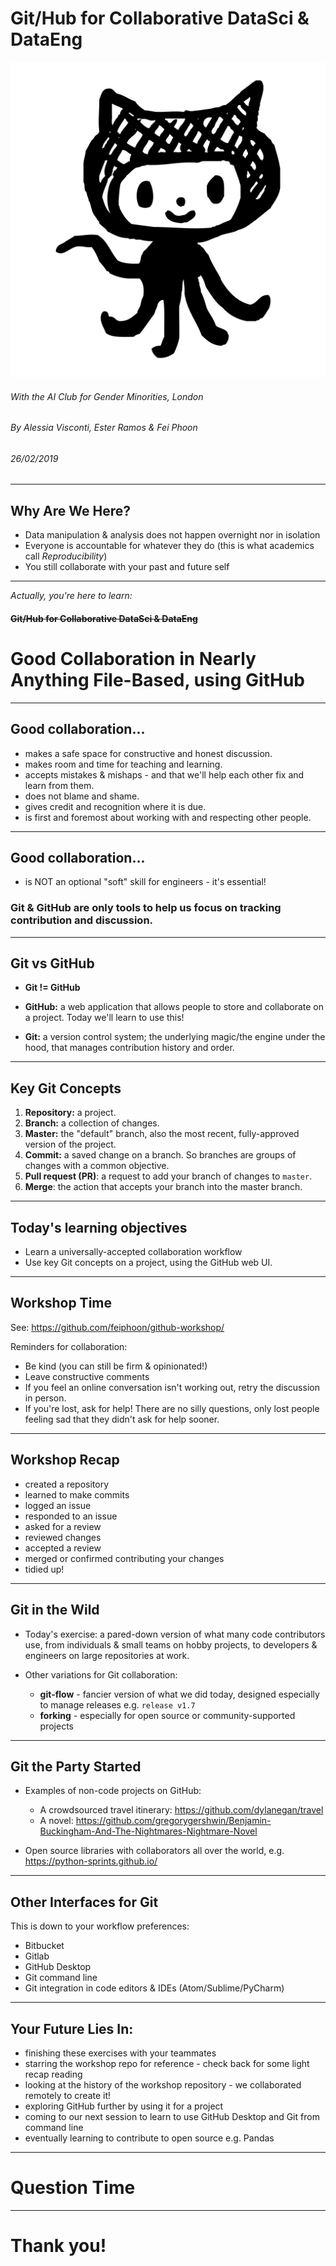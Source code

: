 <!--
$size: 4:3
$theme: gaia
template: invert
page_number: true
-->
# Git/Hub for Collaborative DataSci & DataEng

![50%](images/octocat.png)

###### *With the AI Club for Gender Minorities, London*
###### *By Alessia Visconti, Ester Ramos & Fei Phoon*
###### *26/02/2019*

---
## Why Are We Here?

- Data manipulation & analysis does not happen overnight nor in isolation
- Everyone is accountable for whatever they do (this is what academics call *Reproducibility*)
- You still collaborate with your past and future self

---

*Actually, you're here to learn:*

#### ~~Git/Hub for Collaborative DataSci & DataEng~~

# Good Collaboration in Nearly Anything File-Based, using GitHub

---
## Good collaboration...

- makes a safe space for constructive and honest discussion.
- makes room and time for teaching and learning.
- accepts mistakes & mishaps - and that we'll help each other fix and learn from them.
- does not blame and shame.
- gives credit and recognition where it is due.
- is first and foremost about working with and respecting other people.

---
## Good collaboration...

- is NOT an optional "soft" skill for engineers - it's essential!


### **Git & GitHub are only tools to help us focus on tracking contribution and discussion.**

---
## Git vs GitHub

- **Git != GitHub**

- **GitHub:** a web application that allows people to store and collaborate on a project. Today we'll learn to use this!

- **Git:** a version control system; the underlying magic/the engine under the hood, that manages contribution history and order.

---
## Key Git Concepts

1. **Repository:** a project.
2. **Branch:** a collection of changes.
3. **Master:** the "default" branch, also the most recent, fully-approved version of the project.
4. **Commit:** a saved change on a branch. So branches are groups of changes with a common objective.
5. **Pull request (PR)**: a request to add your branch of changes to `master`.
6. **Merge**: the action that accepts your branch into the master branch.

---
## Today's learning objectives

- Learn a universally-accepted collaboration workflow
- Use key Git concepts on a project, using the GitHub web UI.

---
## Workshop Time

See: https://github.com/feiphoon/github-workshop/

Reminders for collaboration:

- Be kind (you can still be firm & opinionated!)
- Leave constructive comments
- If you feel an online conversation isn't working out, retry the discussion in person.
- If you're lost, ask for help! There are no silly questions, only lost people feeling sad that they didn't ask for help sooner.

---
## Workshop Recap

- created a repository
- learned to make commits
- logged an issue
- responded to an issue
- asked for a review
- reviewed changes
- accepted a review
- merged or confirmed contributing your changes
- tidied up!

---
## Git in the Wild

- Today's exercise: a pared-down version of what many code contributors use, from individuals & small teams on hobby projects, to developers & engineers on large repositories at work.

- Other variations for Git collaboration:
  - **git-flow** - fancier version of what we did today, designed especially to manage releases e.g. `release v1.7`
  - **forking** - especially for open source or community-supported projects

---
## Git the Party Started

- Examples of non-code projects on GitHub:
  - A crowdsourced travel itinerary: https://github.com/dylanegan/travel
  - A novel: https://github.com/gregorygershwin/Benjamin-Buckingham-And-The-Nightmares-Nightmare-Novel

- Open source libraries with collaborators all over the world, e.g. https://python-sprints.github.io/


---
## Other Interfaces for Git

This is down to your workflow preferences:
- Bitbucket
- Gitlab
- GitHub Desktop
- Git command line
- Git integration in code editors & IDEs (Atom/Sublime/PyCharm)

---
## Your Future Lies In:

- finishing these exercises with your teammates
- starring the workshop repo for reference - check back for some light recap reading
- looking at the history of the workshop repository - we collaborated remotely to create it!
- exploring GitHub further by using it for a project
- coming to our next session to learn to use GitHub Desktop and Git from command line
- eventually learning to contribute to open source e.g. Pandas
---

# Question Time
---

# Thank you!
